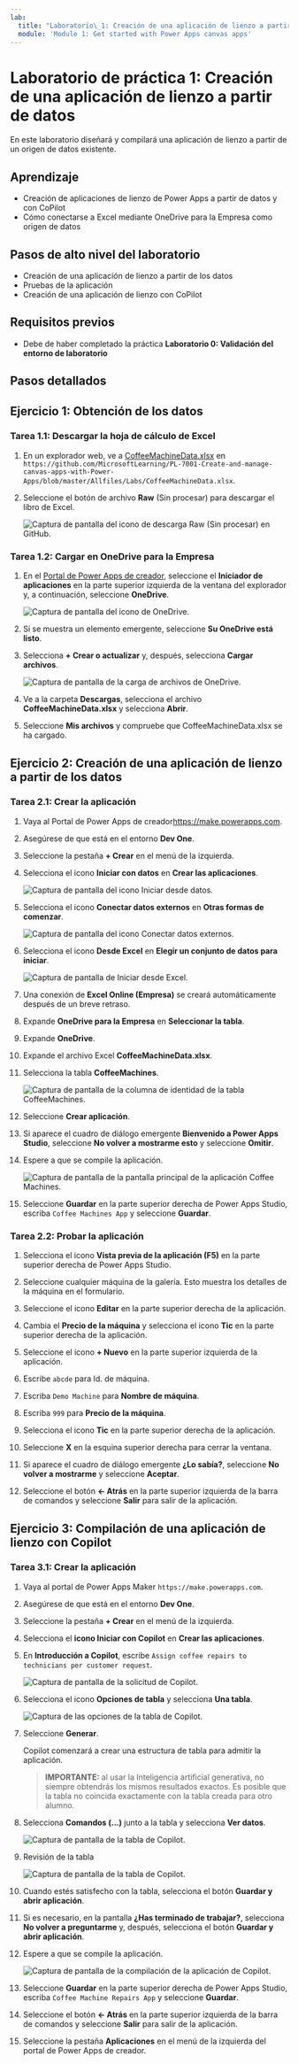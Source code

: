 ```yaml
---
lab:
  title: "Laboratorio\_1: Creación de una aplicación de lienzo a partir de datos"
  module: 'Module 1: Get started with Power Apps canvas apps'
---
```


# Laboratorio de práctica 1: Creación de una aplicación de lienzo a partir de datos

En este laboratorio diseñará y compilará una aplicación de lienzo a partir de un origen de datos existente.

## Aprendizaje

- Creación de aplicaciones de lienzo de Power Apps a partir de datos y con CoPilot
- Cómo conectarse a Excel mediante OneDrive para la Empresa como origen de datos

## Pasos de alto nivel del laboratorio

- Creación de una aplicación de lienzo a partir de los datos
- Pruebas de la aplicación
- Creación de una aplicación de lienzo con CoPilot
  
## Requisitos previos

- Debe de haber completado la práctica **Laboratorio 0: Validación del entorno de laboratorio**

## Pasos detallados

## Ejercicio 1: Obtención de los datos

### Tarea 1.1: Descargar la hoja de cálculo de Excel

1. En un explorador web, ve a [CoffeeMachineData.xlsx](https://github.com/MicrosoftLearning/PL-7001-Create-and-manage-canvas-apps-with-Power-Apps/blob/master/Allfiles/Labs/CoffeeMachineData.xlsx) en `https://github.com/MicrosoftLearning/PL-7001-Create-and-manage-canvas-apps-with-Power-Apps/blob/master/Allfiles/Labs/CoffeeMachineData.xlsx`.

1. Seleccione el botón de archivo **Raw** (Sin procesar) para descargar el libro de Excel.

    ![Captura de pantalla del icono de descarga Raw (Sin procesar) en GitHub.](../media/raw-download.png)

### Tarea 1.2: Cargar en OneDrive para la Empresa

1. En el [Portal de Power Apps de creador](https://make.powerapps.com), seleccione el **Iniciador de aplicaciones** en la parte superior izquierda de la ventana del explorador y, a continuación, seleccione **OneDrive**.

    ![Captura de pantalla del icono de OneDrive.](../media/select-onedrive.png)

1. Si se muestra un elemento emergente, seleccione **Su OneDrive está listo**.

1. Selecciona **+ Crear o actualizar** y, después, selecciona **Cargar archivos**.

    ![Captura de pantalla de la carga de archivos de OneDrive.](../media/select-onedrive-upload.png)

1. Ve a la carpeta **Descargas**, selecciona el archivo **CoffeeMachineData.xlsx** y selecciona **Abrir**.

1. Seleccione **Mis archivos** y compruebe que CoffeeMachineData.xlsx se ha cargado.

## Ejercicio 2: Creación de una aplicación de lienzo a partir de los datos

### Tarea 2.1: Crear la aplicación

1. Vaya al Portal de Power Apps de creador<https://make.powerapps.com>.

1. Asegúrese de que está en el entorno **Dev One**.

1. Seleccione la pestaña **+ Crear** en el menú de la izquierda.

1. Selecciona el icono **Iniciar con datos** en **Crear las aplicaciones**.

    ![Captura de pantalla del icono Iniciar desde datos.](../media/start-with-data.png)

1. Selecciona el icono **Conectar datos externos** en **Otras formas de comenzar**.

    ![Captura de pantalla del icono Conectar datos externos.](../media/connect-external-data.png)

1. Selecciona el icono **Desde Excel** en **Elegir un conjunto de datos para iniciar**.

    ![Captura de pantalla de Iniciar desde Excel.](../media/from-excel.png)

1. Una conexión de **Excel Online (Empresa)** se creará automáticamente después de un breve retraso.

1. Expande **OneDrive para la Empresa** en **Seleccionar la tabla**.

1. Expande **OneDrive**.

1. Expande el archivo Excel **CoffeeMachineData.xlsx**.

1. Selecciona la tabla **CoffeeMachines**.

    ![Captura de pantalla de la columna de identidad de la tabla CoffeeMachines.](../media/coffeemachines-table.png)

1. Seleccione **Crear aplicación**.

1. Si aparece el cuadro de diálogo emergente **Bienvenido a Power Apps Studio**, seleccione **No volver a mostrarme esto** y seleccione **Omitir**.

1. Espere a que se compile la aplicación.

    ![Captura de pantalla de la pantalla principal de la aplicación Coffee Machines.](../media/coffee-machines-app.png)

1. Seleccione **Guardar** en la parte superior derecha de Power Apps Studio, escriba `Coffee Machines App` y seleccione **Guardar**.

### Tarea 2.2: Probar la aplicación

1. Selecciona el icono **Vista previa de la aplicación (F5)** en la parte superior derecha de Power Apps Studio.

1. Seleccione cualquier máquina de la galería. Esto muestra los detalles de la máquina en el formulario.

1. Seleccione el icono **Editar** en la parte superior derecha de la aplicación.

1. Cambia el **Precio de la máquina** y selecciona el icono **Tic** en la parte superior derecha de la aplicación.

1. Seleccione el icono **+ Nuevo** en la parte superior izquierda de la aplicación.

1. Escribe `abcde` para Id. de máquina.

1. Escriba `Demo Machine` para **Nombre de máquina**.

1. Escriba `999` para **Precio de la máquina**.

1. Selecciona el icono **Tic** en la parte superior derecha de la aplicación.

1. Seleccione **X** en la esquina superior derecha para cerrar la ventana.

1. Si aparece el cuadro de diálogo emergente **¿Lo sabía?**, seleccione **No volver a mostrarme** y seleccione **Aceptar**.

1. Seleccione el botón **<- Atrás** en la parte superior izquierda de la barra de comandos y seleccione **Salir** para salir de la aplicación.

## Ejercicio 3: Compilación de una aplicación de lienzo con Copilot

### Tarea 3.1: Crear la aplicación

1. Vaya al portal de Power Apps Maker `https://make.powerapps.com`.

1. Asegúrese de que está en el entorno **Dev One**.

1. Seleccione la pestaña **+ Crear** en el menú de la izquierda.

1. Selecciona el **icono Iniciar con Copilot** en **Crear las aplicaciones**.

1. En **Introducción a Copilot**, escribe `Assign coffee repairs to technicians per customer request`.

    ![Captura de pantalla de la solicitud de Copilot.](../media/copilot-prompt.png)

1. Selecciona el icono **Opciones de tabla** y selecciona **Una tabla**.

    ![Captura de las opciones de la tabla de Copilot.](../media/copilot-table-options.png)

1. Seleccione **Generar**.

    Copilot comenzará a crear una estructura de tabla para admitir la aplicación.

    > **IMPORTANTE:** al usar la Inteligencia artificial generativa, no siempre obtendrás los mismos resultados exactos. Es posible que la tabla no coincida exactamente con la tabla creada para otro alumno.

1. Selecciona **Comandos (...)** junto a la tabla y selecciona **Ver datos**.

    ![Captura de pantalla de la tabla de Copilot.](../media/copilot-table-view-data.png)

1. Revisión de la tabla

    ![Captura de pantalla de la tabla de Copilot.](../media/copilot-table.png)

1. Cuando estés satisfecho con la tabla, selecciona el botón **Guardar y abrir aplicación**.

1. Si es necesario, en la pantalla **¿Has terminado de trabajar?**, selecciona **No volver a preguntarme** y, después, selecciona el botón **Guardar y abrir aplicación**.

1. Espere a que se compile la aplicación.

    ![Captura de pantalla de la compilación de la aplicación de Copilot.](../media/copilot-app.png)

1. Seleccione **Guardar** en la parte superior derecha de Power Apps Studio, escriba `Coffee Machine Repairs App` y seleccione **Guardar**.

1. Seleccione el botón **<- Atrás** en la parte superior izquierda de la barra de comandos y seleccione **Salir** para salir de la aplicación.

1. Seleccione la pestaña **Aplicaciones** en el menú de la izquierda del portal de Power Apps de creador.
